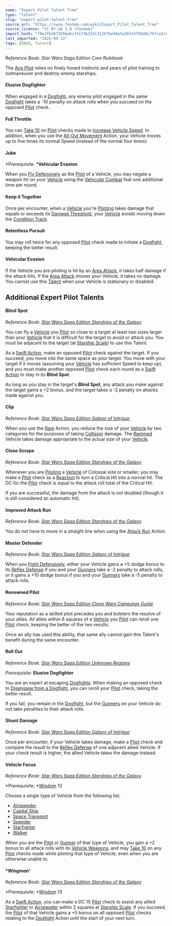 ```yaml
---
name: "Expert Pilot Talent Tree"
type: "talent"
slug: "expert-pilot-talent-tree"
source_url: "https://swse.fandom.com/wiki/Expert_Pilot_Talent_Tree"
source_license: "CC BY-SA 3.0 (Fandom)"
import_hash: "f0e3fb267205babc47e73b253c31267be84a5e3bfe5f56d0c767ce3c827111a5"
last_imported: "2025-09-12"
tags: [SWSE, Talent]
---
```

*Reference Book: Star Wars Saga Edition Core Rulebook*

The [Ace Pilot](https://swse.fandom.com/wiki/Ace_Pilot) relies on finely honed instincts and years of pilot training to outmaneuver and destroy enemy starships.

#### **Elusive Dogfighter**
When engaged in a [Dogfight](https://swse.fandom.com/wiki/Dogfight), any enemy pilot engaged in the same [Dogfight](https://swse.fandom.com/wiki/Dogfight) takes a -10 penalty on attack rolls when you succeed on the opposed [Pilot](https://swse.fandom.com/wiki/Pilot) check.

#### **Full Throttle**
You can [Take 10](https://swse.fandom.com/wiki/Take_10) on [Pilot](https://swse.fandom.com/wiki/Pilot) checks made to [Increase Vehicle Speed](https://swse.fandom.com/wiki/Increase_Vehicle_Speed). In addition, when you use the [All-Out Movement](https://swse.fandom.com/wiki/All-Out_Movement) Action, your Vehicle moves up to five times its normal Speed (instead of the normal four times).

#### **Juke**
*Prerequisite: ***Vehicular Evasion**

When you [Fly Defensively](https://swse.fandom.com/wiki/Fly_Defensively) as the [Pilot](https://swse.fandom.com/wiki/Pilot_(Vehicle_Combat)) of a Vehicle, you may negate a weapon hit on your [Vehicle](https://swse.fandom.com/wiki/Vehicle) using the [Vehicular Combat](https://swse.fandom.com/wiki/Vehicular_Combat) feat one additional time per round.

#### **Keep it Together**
Once per encounter, when a [Vehicle](https://swse.fandom.com/wiki/Vehicle) you're [Piloting](https://swse.fandom.com/wiki/Piloting) takes damage that equals or exceeds its [Damage Threshold](https://swse.fandom.com/wiki/Damage_Threshold), your [Vehicle](https://swse.fandom.com/wiki/Vehicle) avoids moving down the [Condition Track](https://swse.fandom.com/wiki/Condition_Track).

#### **Relentless Pursuit**
You may roll twice for any opposed [Pilot](https://swse.fandom.com/wiki/Pilot) check made to initiate a [Dogfight](https://swse.fandom.com/wiki/Dogfight), keeping the better result.

#### **Vehicular Evasion**
If the Vehicle you are piloting is hit by an [Area Attack](https://swse.fandom.com/wiki/Area_Attack), it takes half damage if the attack hits. If the [Area Attack](https://swse.fandom.com/wiki/Area_Attack) misses your Vehicle, it takes no damage. You cannot use this [Talent](https://swse.fandom.com/wiki/Talent) when your Vehicle is stationary or disabled.

## Additional Expert Pilot Talents

#### **Blind Spot**
*Reference Book: [Star Wars Saga Edition Starships of the Galaxy](https://swse.fandom.com/wiki/Star_Wars_Saga_Edition_Starships_of_the_Galaxy)*

You can fly a [Vehicle](https://swse.fandom.com/wiki/Vehicle) you [Pilot](https://swse.fandom.com/wiki/Pilot_(Vehicle_Combat)) so close to a target at least two sizes larger than your [Vehicle](https://swse.fandom.com/wiki/Vehicle) that it is difficult for the target to avoid or attack you. You must be adjacent to the target (at [Starship Scale](https://swse.fandom.com/wiki/Starship_Scale)) to use this Talent.

As a [Swift Action](https://swse.fandom.com/wiki/Swift_Action), make an opposed [Pilot](https://swse.fandom.com/wiki/Pilot) check against the target. If you succeed, you move into the same space as your target. You move with your target if it moves (assuming your [Vehicle](https://swse.fandom.com/wiki/Vehicle) has sufficient Speed to keep up), and you must make another opposed [Pilot](https://swse.fandom.com/wiki/Pilot) check each round as a [Swift Action](https://swse.fandom.com/wiki/Swift_Action) to stay in its **Blind Spot**.

As long as you stay in the target's **Blind Spot**, any attack you make against the target gains a +2 bonus, and the target takes a -2 penalty on attacks made against you.

#### **Clip**
*Reference Book: [Star Wars Saga Edition Galaxy of Intrigue](https://swse.fandom.com/wiki/Star_Wars_Saga_Edition_Galaxy_of_Intrigue)*

When you use the [Ram](https://swse.fandom.com/wiki/Ram) Action, you reduce the size of your [Vehicle](https://swse.fandom.com/wiki/Vehicle) by two categories for the purposes of taking [Collision](https://swse.fandom.com/wiki/Collision) damage. The [Rammed](https://swse.fandom.com/wiki/Rammed) Vehicle takes damage appropriate to the actual size of your [Vehicle](https://swse.fandom.com/wiki/Vehicle).

#### **Close Scrape**
*Reference Book: [Star Wars Saga Edition Starships of the Galaxy](https://swse.fandom.com/wiki/Star_Wars_Saga_Edition_Starships_of_the_Galaxy)*

Whenever you are [Piloting](https://swse.fandom.com/wiki/Piloting) a [Vehicle](https://swse.fandom.com/wiki/Vehicle) of Colossal size or smaller, you may make a [Pilot](https://swse.fandom.com/wiki/Pilot) check as a [Reaction](https://swse.fandom.com/wiki/Reaction) to turn a Critical Hit into a normal hit. The DC for the [Pilot](https://swse.fandom.com/wiki/Pilot) check is equal to the attack roll total of the Critical Hit.

If you are successful, the damage from the attack is not doubled (though it is still considered an automatic hit).

#### **Improved Attack Run**
*Reference Book: [Star Wars Saga Edition Starships of the Galaxy](https://swse.fandom.com/wiki/Star_Wars_Saga_Edition_Starships_of_the_Galaxy)*

You do not have to move in a straight line when using the [Attack Run](https://swse.fandom.com/wiki/Attack_Run) Action.

#### **Master Defender**
*Reference Book: [Star Wars Saga Edition Galaxy of Intrigue](https://swse.fandom.com/wiki/Star_Wars_Saga_Edition_Galaxy_of_Intrigue)*

When you [Fight Defensively](https://swse.fandom.com/wiki/Fight_Defensively), either your Vehicle gains a +5 dodge bonus to its [Reflex Defense](https://swse.fandom.com/wiki/Reflex_Defense) if you and your [Gunners](https://swse.fandom.com/wiki/Gunners) take a -2 penalty to attack rolls, or it gains a +10 dodge bonus if you and your [Gunners](https://swse.fandom.com/wiki/Gunners) take a -5 penalty to attack rolls.

#### **Renowned Pilot**
*Reference Book: [Star Wars Saga Edition Clone Wars Campaign Guide](https://swse.fandom.com/wiki/Star_Wars_Saga_Edition_Clone_Wars_Campaign_Guide)*

Your reputation as a skilled pilot precedes you and bolsters the resolve of your allies. All allies within 6 squares of a [Vehicle](https://swse.fandom.com/wiki/Vehicle) you [Pilot](https://swse.fandom.com/wiki/Pilot_(Vehicle_Combat)) can reroll one [Pilot](https://swse.fandom.com/wiki/Pilot) check, keeping the better of the two results.

Once an ally has used this ability, that same ally cannot gain this Talent's benefit during the same encounter.

#### **Roll Out**
*Reference Book: [Star Wars Saga Edition Unknown Regions](https://swse.fandom.com/wiki/Star_Wars_Saga_Edition_Unknown_Regions)*

*Prerequisite:* **Elusive Dogfighter**

You are an expert at escaping [Dogfights](https://swse.fandom.com/wiki/Dogfights). When making an opposed check to [Disengage from a Dogfight](https://swse.fandom.com/wiki/Disengage_from_a_Dogfight), you can reroll your [Pilot](https://swse.fandom.com/wiki/Pilot) check, taking the better result. 

If you fail, you remain in the [Dogfight](https://swse.fandom.com/wiki/Dogfight), but the [Gunners](https://swse.fandom.com/wiki/Gunners) on your Vehicle do not take penalties to their attack rolls. 

#### **Shunt Damage**
*Reference Book: [Star Wars Saga Edition Galaxy of Intrigue](https://swse.fandom.com/wiki/Star_Wars_Saga_Edition_Galaxy_of_Intrigue)*

Once per encounter, if your Vehicle takes damage, make a [Pilot](https://swse.fandom.com/wiki/Pilot) check and compare the result to the [Reflex Defense](https://swse.fandom.com/wiki/Reflex_Defense) of one adjacent allied Vehicle. If your check result is higher, the allied Vehicle takes the damage instead.

#### **Vehicle Focus**
*Reference Book: [Star Wars Saga Edition Starships of the Galaxy](https://swse.fandom.com/wiki/Star_Wars_Saga_Edition_Starships_of_the_Galaxy)*

*Prerequisite: *[Wisdom](https://swse.fandom.com/wiki/Wisdom) 13

Choose a single type of Vehicle from the following list:

- [Airspeeder](https://swse.fandom.com/wiki/Airspeeder)
- [Capital Ship](https://swse.fandom.com/wiki/Capital_Ship)
- [Space Transport](https://swse.fandom.com/wiki/Space_Transport)
- [Speeder](https://swse.fandom.com/wiki/Speeder)
- [Starfighter](https://swse.fandom.com/wiki/Starfighter)
- [Walker](https://swse.fandom.com/wiki/Walker)

When you are the [Pilot](https://swse.fandom.com/wiki/Pilot_(Vehicle_Combat)) or [Gunner](https://swse.fandom.com/wiki/Gunner) of that type of Vehicle, you gain a +2 bonus to all attack rolls with its [Vehicle Weapons](https://swse.fandom.com/wiki/Vehicle_Weapons), and may [Take 10](https://swse.fandom.com/wiki/Take_10) on any [Pilot](https://swse.fandom.com/wiki/Pilot) checks made while piloting that type of Vehicle, even when you are otherwise unable to.

#### **Wingman*'
*Reference Book: [Star Wars Saga Edition Starships of the Galaxy](https://swse.fandom.com/wiki/Star_Wars_Saga_Edition_Starships_of_the_Galaxy)*

*Prerequisite: *[Wisdom](https://swse.fandom.com/wiki/Wisdom) 13

As a [Swift Action](https://swse.fandom.com/wiki/Swift_Action), you can make a DC 15 [Pilot](https://swse.fandom.com/wiki/Pilot) check to assist any allied [Starfighter](https://swse.fandom.com/wiki/Starfighter) or [Airspeeder](https://swse.fandom.com/wiki/Airspeeder) within 2 squares at [Starship Scale](https://swse.fandom.com/wiki/Starship_Scale). If you succeed, the [Pilot](https://swse.fandom.com/wiki/Pilot_(Vehicle_Combat)) of that Vehicle gains a +5 bonus on all opposed [Pilot](https://swse.fandom.com/wiki/Pilot) checks relating to the [Dogfight](https://swse.fandom.com/wiki/Dogfight) Action until the start of your next turn.
